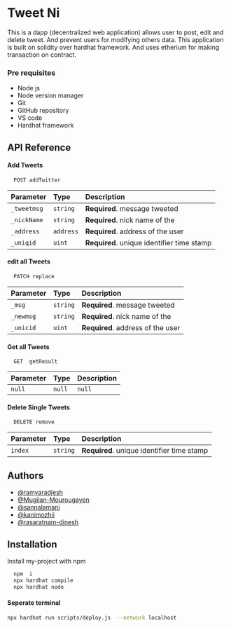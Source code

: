 <!-- # Sample Hardhat Project

This project demonstrates a basic Hardhat use case. It comes with a sample contract, a test for that contract, and a script that deploys that contract.

Try running some of the following tasks:

```shell
npx hardhat help
npx hardhat test
REPORT_GAS=true npx hardhat test
npx hardhat node
npx hardhat run scripts/deploy.js
``` -->

# Tweet Ni
This is a dapp (decentralized web application) allows user to post,
 edit and delete tweet. And prevent users for modifying others data. 
 This application is built on solidity over hardhat framework. 
 And uses etherium for making transaction on contract.

### Pre requisites
- Node js 
- Node version manager 
- Git
- GitHub repository
- VS code 
- Hardhat framework


## API Reference

#### Add Tweets

```http
  POST addTwitter
```

| Parameter | Type     | Description                |
| :-------- | :------- | :------------------------- |
| `_tweetmsg` | `string` | **Required**. message tweeted |
| `_nickName` | `string` | **Required**. nick name of the  |
| `_address` | `address` | **Required**. address of the user |
| `_uniqid` | `uint` | **Required**. unique identifier time stamp  |


#### edit all Tweets

```http
  PATCH replace
```

| Parameter | Type     | Description                |
| :-------- | :------- | :------------------------- |
| `_msg` | `string` | **Required**. message tweeted |
| `_newmsg` | `string` | **Required**. nick name of the  |
| `_unicid` | `uint` | **Required**. address of the user |




#### Get all Tweets

```http
  GET  getResult
```

| Parameter | Type     | Description                |
| :-------- | :------- | :------------------------- |
| `null` | `null` | `null` |




#### Delete Single Tweets

```http
  DELETE remove
```

| Parameter | Type     | Description                |
| :-------- | :------- | :------------------------- |
| `index` | `string` | **Required**. unique identifier time stamp  |





## Authors

- [@ramyaradjesh](https://www.github.com/ramyaradjesh)
- [@Mugilan-Mourougayen](https://github.com/Mugilan-Mourougayen)
- [@sannalamani](https://www.github.com/sannalamani)
- [@kanimozhii](https://www.github.com/kanimozhii)
- [@rasaratnam-dinesh](https://www.github.com/rasaratnam-dinesh)


## Installation

Install my-project with npm
```bash
  npm  i 
  npx hardhat compile
  npx hardhat node
```
#### Seperate terminal


```bash
npx hardhat run scripts/deploy.js  --network localhost

```
    